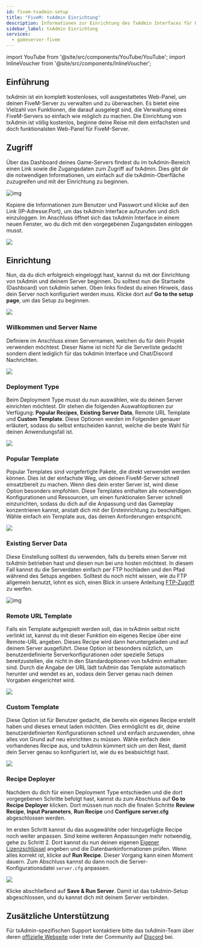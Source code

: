 ```yaml
---
id: fivem-txadmin-setup
title: "FiveM: txAdmin Einrichtung"
description: Informationen zur Einrichtung des TxAdmin Interfaces für FiveM Gameserver von ZAP-Hosting - ZAP-Hosting.com Dokumentation
sidebar_label: txAdmin Einrichtung
services:
  - gameserver-fivem
---
```


import YouTube from '@site/src/components/YouTube/YouTube';
import InlineVoucher from '@site/src/components/InlineVoucher';

## Einführung
txAdmin ist ein komplett kostenloses, voll ausgestattetes Web-Panel, um deinen FiveM-Server zu verwalten und zu überwachen. Es bietet eine Vielzahl von Funktionen, die darauf ausgelegt sind, die Verwaltung eines FiveM-Servers so einfach wie möglich zu machen. Die Einrichtung von txAdmin ist völlig kostenlos, beginne deine Reise mit dem einfachsten und doch funktionalsten Web-Panel für FiveM-Server.

<YouTube videoId="n3RoiExrvN0" imageSrc="https://screensaver01.zap-hosting.com/index.php/s/9ko7otb3ZJXoxK8/preview" title="Einrichten eines txAdmin FiveM Servers in nur 5 Minuten!" description="Hast du das Gefühl, dass du etwas besser verstehst, wenn du es in Aktion siehst? Wir haben etwas für dich! Tauche ab in unser Video, welches alles für dich zusammenfasst. Egal, ob du es eilig hast oder einfach nur Informationen auf möglichst verständliche Art und Weise aufnehmen möchtest!"/>

<InlineVoucher />



## Zugriff

Über das Dashboard deines Game-Servers findest du im txAdmin-Bereich einen Link sowie die Zugangsdaten zum Zugriff auf txAdmin. Dies gibt dir die notwendigen Informationen, um einfach auf die txAdmin-Oberfläche zuzugreifen und mit der Einrichtung zu beginnen.

![img](https://screensaver01.zap-hosting.com/index.php/s/Y9Ycr8FQqGQZr4w/download)



Kopiere die Informationen zum Benutzer und Passwort und klicke auf den Link (IP-Adresse:Port), um das txAdmin Interface aufzurufen und dich einzuloggen. Im Anschluss öffnet sich das txAdmin Interface in einem neuen Fenster, wo du dich mit den vorgegebenen Zugangsdaten einloggen musst. 

![](https://screensaver01.zap-hosting.com/index.php/s/pp8GLQBoX4LoqTA/preview)



## Einrichtung

Nun, da du dich erfolgreich eingeloggt hast, kannst du mit der Einrichtung von txAdmin und deinem Server beginnen. Du solltest nun die Startseite (Dashboard) von txAdmin sehen. Oben links findest du einen Hinweis, dass dein Server noch konfiguriert werden muss. Klicke dort auf **Go to the setup page**, um das Setup zu beginnen.

![](https://screensaver01.zap-hosting.com/index.php/s/oXakf3qoJaim7ex/download)



### Willkommen und Server Name

Definiere im Anschluss einen Servernamen, welchen du für dein Projekt verwenden möchtest. Dieser Name ist nicht für die Serverliste gedacht sondern dient lediglich für das txAdmin Interface und Chat/Discord Nachrichten. 

![](https://screensaver01.zap-hosting.com/index.php/s/FCmd5xQ89wSPHfe/preview)



### Deployment Type

Beim Deployment Type musst du nun auswählen, wie du deinen Server einrichten möchtest. Dir stehen die folgenden Auswahloptionen zur Verfügung: **Popular Recipes**, **Existing Server Data**, Remote URL Template und **Custom Template**. Diese Optionen werden im Folgenden genauer erläutert, sodass du selbst entscheiden kannst, welche die beste Wahl für deinen Anwendungsfall ist. 

![](https://screensaver01.zap-hosting.com/index.php/s/52HfyJSNLscApNE/preview)



### Popular Template

Popular Templates sind vorgefertigte Pakete, die direkt verwendet werden können. Dies ist der einfachste Weg, um deinen FiveM-Server schnell einsatzbereit zu machen. Wenn dies dein erster Server ist, wird diese Option besonders empfohlen. Diese Templates enthalten alle notwendigen Konfigurationen und Ressourcen, um einen funktionalen Server schnell einzurichten, sodass du dich auf die Anpassung und das Gameplay konzentrieren kannst, anstatt dich mit der Ersteinrichtung zu beschäftigen. Wähle einfach ein Template aus, das deinen Anforderungen entspricht.

![](https://screensaver01.zap-hosting.com/index.php/s/PSsf22NeebNBRw7/preview)



### Existing Server Data

Diese Einstellung solltest du verwenden, falls du bereits einen Server mit txAdmin betrieben hast und diesen nun bei uns hosten möchtest. In diesem Fall kannst du die Serverdaten einfach per FTP hochladen und den Pfad während des Setups angeben. Solltest du noch nicht wissen, wie du FTP allgemein benutzt, lohnt es sich, einen Blick in unsere Anleitung [FTP-Zugriff](gameserver-ftpaccess.md) zu werfen.

![img](https://screensaver01.zap-hosting.com/index.php/s/KS4raRtHWmmw5iN/preview)





### Remote URL Template

Falls ein Template aufgespielt werden soll, das in txAdmin selbst nicht verlinkt ist, kannst du mit dieser Funktion ein eigenes Recipe über eine Remote-URL angeben. Dieses Recipe wird dann heruntergeladen und auf deinem Server ausgeführt. Diese Option ist besonders nützlich, um benutzerdefinierte Serverkonfigurationen oder spezielle Setups bereitzustellen, die nicht in den Standardoptionen von txAdmin enthalten sind. Durch die Angabe der URL lädt txAdmin das Template automatisch herunter und wendet es an, sodass dein Server genau nach deinen Vorgaben eingerichtet wird.

![](https://screensaver01.zap-hosting.com/index.php/s/jrGzTGp9FwLc82i/preview)

### Custom Template

Diese Option ist für Benutzer gedacht, die bereits ein eigenes Recipe erstellt haben und dieses erneut laden möchten. Dies ermöglicht es dir, deine benutzerdefinierten Konfigurationen schnell und einfach anzuwenden, ohne alles von Grund auf neu einrichten zu müssen. Wähle einfach dein vorhandenes Recipe aus, und txAdmin kümmert sich um den Rest, damit dein Server genau so konfiguriert ist, wie du es beabsichtigt hast.

![](https://screensaver01.zap-hosting.com/index.php/s/Z75q5RKakwfpHGy/preview)



### Recipe Deployer

Nachdem du dich für einen Deployment Type entschieden und die dort vorgegebenen Schritte befolgt hast, kannst du zum Abschluss auf **Go to Recipe Deployer** klicken. Dort müssen nun noch die finalen Schritte **Review Recipe**, **Input Parameters**, **Run Recipe** und **Configure server.cfg** abgeschlossen werden.

Im ersten Schritt kannst du das ausgewählte oder hinzugefügte Recipe noch weiter anpassen. Sind keine weiteren Anpassungen mehr notwendig, gehe zu Schritt 2. Dort kannst du nun deinen eigenen [Eigener Lizenzschlüssel](fivem-licensekey.md) angeben und die Datenbankinformationen prüfen. Wenn alles korrekt ist, klicke auf **Run Recipe**. Dieser Vorgang kann einen Moment dauern. Zum Abschluss kannst du dann noch die Server-Konfigurationsdatei `server.cfg` anpassen. 

![](https://screensaver01.zap-hosting.com/index.php/s/wFMD576sBQAAdxZ/download)

Klicke abschließend auf **Save & Run Server**. Damit ist das txAdmin-Setup abgeschlossen, und du kannst dich mit deinem Server verbinden.



## Zusätzliche Unterstützung

Für txAdmin-spezifischen Support kontaktiere bitte das txAdmin-Team über deren [offizielle Webseite](https://txadm.in/) oder trete der Community auf [Discord](https://discord.gg/txAdmin/) bei.
